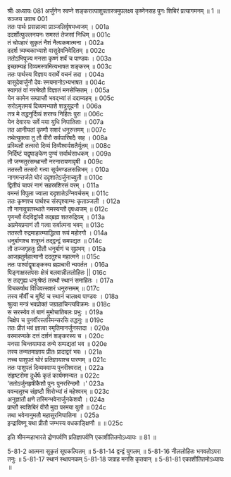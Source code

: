 श्रीः
अध्यायः 081
अर्जुनेन स्वप्ने शङ्करात्पाशुपतास्त्रमुपलक्ष्य कृष्णेनसह पुनः शिबिरं प्रत्यागमनम् ॥ 1 ॥
सञ्जय उवाच 	001  
ततः पार्थः प्रसन्नात्मा प्राञ्जलिर्वृषभध्वजम् ।	001a  
ददर्शोत्फुल्लनयनः समस्तं तेजसां निधिम् ॥	001c  
तं चोपहारं सुकृतं नैशं नैत्यकमात्मना ।	002a  
ददर्श त्र्यम्बकाभ्याशे वासुदेवनिवेदितम् ॥	002c  
ततोऽभिपूज्य मनसा कृष्णं शर्वं च पाण्डवः ।	003a  
इच्छाम्यहं दिव्यमस्त्रमित्यभाषत शङ्करम् ॥	003c  
ततः पार्थस्य विज्ञाय वरार्थे वचनं तदा ।	004a  
वासुदेवार्जुनौ देवः स्मयमानोऽभ्यभाषत ॥	004c  
स्वागतं वां नरश्रेष्ठौ विज्ञातं मनसेप्सितम् ।	005a  
येन कामेन सम्प्राप्तौ भवद्भ्यां तं ददाम्यहम् ॥	005c  
सरोऽमृतमयं दिव्यमभ्याशे शत्रुसूदनौ ।	006a  
तत्र मे तद्धनुर्दिव्यं शरश्च निहितः पुरा ॥	006c  
येन देवारयः सर्वे मया युधि निपातिताः ।	007a  
तत आनीयतां कृष्णौ सशरं धनुरुत्तमम् ॥	007c  
तथेत्युक्त्वा तु तौ वीरौ सर्वपारिषदैः सह ।	008a  
प्रस्थितौ तत्सरो दिव्यं दिव्यैश्वर्यशतैर्युतम् ॥	008c  
निर्दिष्टं यद्वृषाङ्केण पुण्यं सर्वार्थसाधकम् ।	009a  
तौ जग्मतुरसम्भ्रान्तौ नरनारायणावृषी ॥	009c  
ततस्तौ तत्सरो गत्वा सूर्यमण्डलसन्निभम् ।	010a  
नागमन्तर्जले घोरं ददृशातेऽर्जुनाच्युतौ ॥	010c  
द्वितीयं चापरं नागं सहस्रशिरसं वरम् ।	011a  
वमन्तं विपुला ज्वाला ददृशातेऽग्निवर्चसम् ॥	011c  
ततः कृष्णश्च पार्थश्च संस्पृश्याम्भः कृताञ्जली ।	012a  
तौ नागावुपतस्थाते नमस्यन्तौ वृषध्वजम् ॥	012c  
गृणन्तौ वेदविद्वांसौ तद्ब्रह्म शतरुद्रियम् ।	013a  
अप्रमेयप्रमाणं तौ गत्वा सर्वात्मना भवम् ॥	013c  
ततस्तौ रुद्रमाहात्म्याद्धित्वा रूपं महोरगौ ।	014a  
धनुर्बाणश्च शत्रुघ्नं तद्द्वन्द्वं समपद्यत ॥	014c  
तौ तज्जगृहतुः प्रीतौ धनुर्बाणं च सुप्रभम् ।	015a  
आजह्रतुर्महात्मानौ ददतुश्च महात्मने ॥	015c  
ततः पार्श्वाद्वॄषाङ्कस्य ब्रह्मचारी न्यवर्तत ।	016a  
पिङ्गाक्षस्तपसः क्षेत्रं बलवान्नीललोहितः ||	016c  
स तद्गृह्य धनुःश्रेष्ठं तस्थौ स्थानं समाहितः ।	017a  
विचकर्षाथ विधिवत्सशरं धनुरुत्तमम् ॥	017c  
तस्य मौर्वीं च मुष्टिं च स्थानं चालक्ष्य पाण्डवः ।	018a  
श्रुत्वा मन्त्रं भवप्रोक्तं जग्राहाचिन्त्यविक्रमः ॥	018c  
स सरस्येव तं बाणं मुमोचातिबलः प्रभुः ।	019a  
चिक्षेप च पुनर्वीरस्तस्मिन्सरसि तद्धनुः ॥	019c  
ततः प्रीतं भवं ज्ञात्वा स्मृतिमानर्जुनस्तदा ।	020a  
वरमारण्यके दत्तं दर्शनं शङ्करस्य च ।	020c  
मनसा चिन्तयामास तन्मे सम्पद्यतां भव ॥	020e  
तस्य तन्मतमाज्ञाय प्रीतः प्रादाद्वरं भवः ।	021a  
तच्च पाशुपतं घोरं प्रतिज्ञायाश्च पारणम् ॥	021c  
ततः पाशुपतं दिव्यमवाप्य पुनरीश्वरात् ।	022a  
संहृष्टरोमा दुर्धर्षः कृतं कार्यममन्यत ॥	022c  
\'ततोऽर्जुनहृषीकैशौ पुनः पुनररिन्दमौ ।\'	023a  
ववन्दतुश्च संहृष्टौ शिरोभ्यां तं महेश्वरम् ॥	023c  
अनुज्ञातौ क्षणे तस्मिन्भवेनार्जुनकेशवौ ।	024a  
प्राप्तौ स्वशिबिरं वीरौ मुदा परमया युतौ ॥	024c  
तथा भवेनानुमतौ महासुरनिघातिना ।	025a  
इन्द्राविष्णू यथा प्रीतौ जम्भस्य वधकाङ्क्षिणौ ॥ ॥	025c  

इति श्रीमन्महाभारते द्रोणपर्वणि प्रतिज्ञापर्वणि एकाशीतितमोऽध्यायः ॥ 81 ॥

5-81-2 आत्मना सुकृतं सूपकल्पितम् ॥ 5-81-14 द्वन्द्वं युगलम् ॥ 5-81-16 नीललोहितः भगवतोऽपरा तनुः ॥ 5-81-17 स्थानं स्थापनकम् 5-81-18 जग्राह मनसि कृतवान् ॥ 5-81-81 एकाशीतितमोऽध्यायः ॥	
